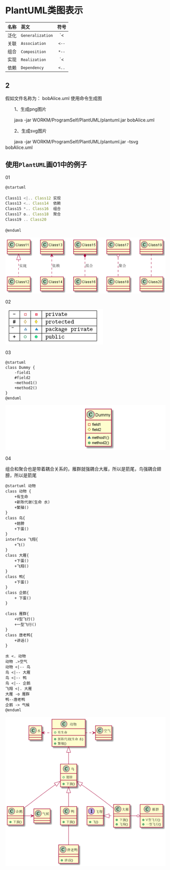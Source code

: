 # PlantUML类图表示

|  名称  | 英文               |   符号   |
| :--: | :--------------- | :----: |
|  泛化  | `Generalization` | `<|--` |
|  关联  | `Association`    | `<--`  |
|  组合  | `Composition`    | `*--`  |
|  实现  | `Realization`    | `<|..` |
|  依赖  | `Dependency`     | `<..`  |

## 2
假如文件名称为： bobAlice.uml
使用命令生成图

　　1、生成png图片

　　java -jar WORKM/ProgramSelf/PlantUML/plantuml.jar bobAlice.uml

　　2、生成svg图片

　　java -jar WORKM/ProgramSelf/PlantUML/plantuml.jar -tsvg bobAlice.uml
## 使用`PlantUML`画01中的例子

01

```js
@startuml

Class11 <|.. Class12 实现
Class13 <.. Class14  依赖
Class15 *.. Class16  组合
Class17 o.. Class18  聚合
Class19 .. Class20 

@enduml
```

![](https://raw.githubusercontent.com/JayChenFE/pic/master/design_pattern/wsd/sample01.png)

02

![](https://raw.githubusercontent.com/JayChenFE/pic/master/design_pattern/010.png)

03

```
@startuml
class Dummy {
    -field1
    #field2
    ~method1()
    +method2()
}
@enduml
```

![](https://raw.githubusercontent.com/JayChenFE/pic/master/design_pattern/009.png)

04

组合和聚合也是带着耦合关系的，雁群就强耦合大雁，所以是箭尾，鸟强耦合翅膀，所以是箭尾

```
@startuml 动物
class 动物 {
    +有生命
    +新陈代谢(生命 水)
    +繁殖()
}
class 鸟{
    +翅膀
    +下蛋()
}
interface 飞翔{
    +飞()
}
class 大雁{
    +下蛋()
    +飞翔()
}
class 鸭{
    +下蛋()
}
class 企鹅{
    + 下蛋()
}

class 雁群{
    +V型飞行()
    +一型飞行()
}
class 唐老鸭{
    +讲话()
}

水 <. 动物
动物 .>空气
动物 <|-- 鸟
鸟 <|-- 大雁
鸟 <|-- 鸭
鸟 <|-- 企鹅
飞翔 <|. 大雁
大雁 -o 雁群
鸭--唐老鸭
企鹅 -> 气候 
@enduml
```

![](https://raw.githubusercontent.com/JayChenFE/pic/master/design_pattern/011.png)